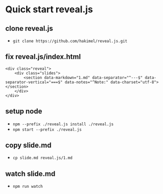 # Quick start reveal.js

## clone reveal.js
* `git clone https://github.com/hakimel/reveal.js.git`

## fix reveal.js/index.html 
~~~
<div class="reveal">
    <div class="slides">
        <section data-markdown="1.md" data-separator="^---$" data-separator-vertical="===$" data-notes="^Note:" data-charset="utf-8"></section>
    </div>
</div>
~~~

## setup node
* `npm --prefix ./reveal.js install ./reveal.js`
* `npm start --prefix ./reveal.js`

## copy slide.md
* `cp slide.md reveal.js/1.md`

## watch slide.md
* `npm run watch`